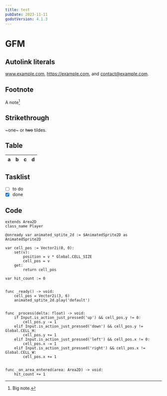 ```yaml
---
title: test
pubDate: 2023-11-11
godotVersion: 4.1.3
---
```


# GFM

## Autolink literals

www.example.com, https://example.com, and contact@example.com.

## Footnote

A note[^1]

[^1]: Big note.

## Strikethrough

~one~ or ~~two~~ tildes.

## Table

| a   | b   |   c |  d  |
| --- | :-- | --: | :-: |

## Tasklist

- [ ] to do
- [x] done

## Code

```gdscript
extends Area2D
class_name Player

@onready var animated_sptite_2d := $AnimatedSprite2D as AnimatedSprite2D

var cell_pos := Vector2i(0, 0):
    set(v):
        position = v * Global.CELL_SIZE
        cell_pos = v
    get:
        return cell_pos

var hit_count := 0


func _ready() -> void:
    cell_pos = Vector2i(3, 6)
    animated_sptite_2d.play('default')


func _process(delta: float) -> void:
    if Input.is_action_just_pressed('up') && cell_pos.y != 0:
        cell_pos.y -= 1
    elif Input.is_action_just_pressed('down') && cell_pos.y != Global.CELL_H:
        cell_pos.y += 1
    elif Input.is_action_just_pressed('left') && cell_pos.x != 0:
        cell_pos.x -= 1
    elif Input.is_action_just_pressed('right') && cell_pos.x != Global.CELL_W:
        cell_pos.x += 1


func _on_area_entered(area: Area2D) -> void:
    hit_count += 1
```
